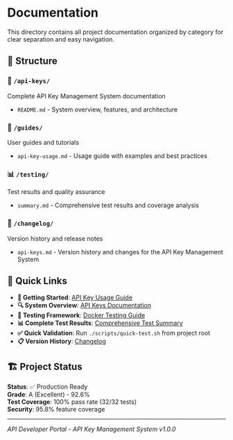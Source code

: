 # Documentation

This directory contains all project documentation organized by category for clear separation and easy navigation.

## 📁 Structure

### 🔑 `/api-keys/`
Complete API Key Management System documentation
- `README.md` - System overview, features, and architecture

### 📖 `/guides/`
User guides and tutorials
- `api-key-usage.md` - Usage guide with examples and best practices

### 📊 `/testing/`
Test results and quality assurance
- `summary.md` - Comprehensive test results and coverage analysis

### 📝 `/changelog/`
Version history and release notes
- `api-keys.md` - Version history and changes for the API Key Management System

## 🚀 Quick Links

- **🏁 Getting Started**: [API Key Usage Guide](guides/api-key-usage.md)
- **🔍 System Overview**: [API Keys Documentation](api-keys/README.md)
- **🧪 Testing Framework**: [Docker Testing Guide](testing/docker-testing-guide.md)
- **📊 Complete Test Results**: [Comprehensive Test Summary](testing/comprehensive-test-summary.md)
- **✅ Quick Validation**: Run `./scripts/quick-test.sh` from project root
- **📋 Version History**: [Changelog](changelog/api-keys.md)

## 🏗️ Project Status

**Status**: ✅ Production Ready  
**Grade**: A (Excellent) - 92.6%  
**Test Coverage**: 100% pass rate (32/32 tests)  
**Security**: 95.8% feature coverage  

---

*API Developer Portal - API Key Management System v1.0.0*